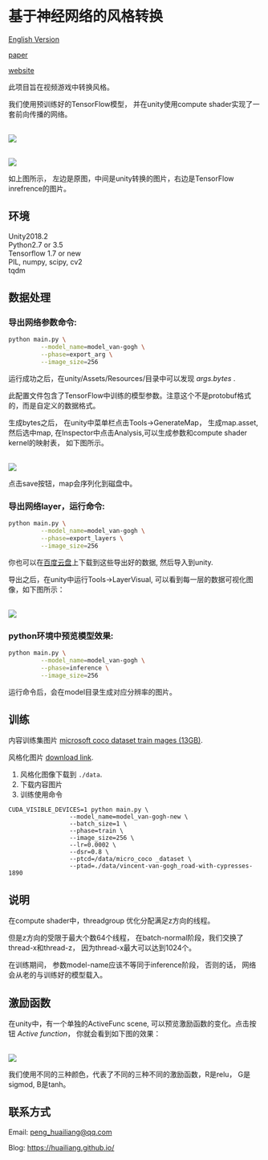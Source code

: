
# 基于神经网络的风格转换

[English Version](./readme.md)

[paper][i1]

[website][i2]

此项目旨在视频游戏中转换风格。

我们使用预训练好的TensorFlow模型， 并在unity使用compute shader实现了一套前向传播的网络。

<br><img src='image/tf1.jpg'> <br>


<br><img src='image/tf2.jpg'> <br>

如上图所示， 左边是原图，中间是unity转换的图片，右边是TensorFlow inrefrence的图片。

## 环境

Unity2018.2 	<br>
Python2.7 or 3.5 <br>
Tensorflow 1.7 or new <br>
PIL, numpy, scipy, cv2 <br>
tqdm

## 数据处理

### 导出网络参数命令:

```sh
python main.py \
         --model_name=model_van-gogh \
         --phase=export_arg \
         --image_size=256
```

运行成功之后，在unity/Assets/Resources/目录中可以发现 *args.bytes* .

此配置文件包含了TensorFlow中训练的模型参数。注意这个不是protobuf格式的，而是自定义的数据格式。

生成bytes之后， 在unity中菜单栏点击Tools->GenerateMap， 生成map.asset, 然后选中map, 在Inspector中点击Analysis,可以生成参数和compute shader kernel的映射表， 如下图所示。


<br><img src='image/model3.jpg'><br>

点击save按钮，map会序列化到磁盘中。


###  导出网络layer，运行命令:

```sh
python main.py \
         --model_name=model_van-gogh \
         --phase=export_layers \
         --image_size=256
```


你也可以在[百度云盘](https://pan.baidu.com/s/13_kSWE-OiqHFDXix9NwL_g)上下载到这些导出好的数据, 然后导入到unity.


导出之后，在unity中运行Tools->LayerVisual, 可以看到每一层的数据可视化图像，如下图所示：

<br><img src='image/model2.jpg'><br>

### python环境中预览模型效果:


```sh
python main.py \
         --model_name=model_van-gogh \
         --phase=inference \
         --image_size=256
```

运行命令后，会在model目录生成对应分辨率的图片。

## 训练

内容训练集图片 [microsoft coco dataset train mages (13GB)](http://mscoco.org).  

风格化图片 [download link](https://hcicloud.iwr.uni-heidelberg.de/index.php/s/NcJj2oLBTYuT1tf).   

1. 风格化图像下载到 `./data`.   
2. 下载内容图片
3. 训练使用命令

```
CUDA_VISIBLE_DEVICES=1 python main.py \
                 --model_name=model_van-gogh-new \
                 --batch_size=1 \
                 --phase=train \
                 --image_size=256 \
                 --lr=0.0002 \
                 --dsr=0.8 \
                 --ptcd=/data/micro_coco _dataset \
                 --ptad=./data/vincent-van-gogh_road-with-cypresses-1890
```

## 说明

在compute shader中，threadgroup 优化分配满足z方向的线程。

但是z方向的受限于最大个数64个线程， 在batch-normal阶段，我们交换了thread-x和thread-z， 因为thread-x最大可以达到1024个。

在训练期间， 参数model-name应该不等同于inference阶段， 否则的话， 网络会从老的与训练好的模型载入。


## 激励函数

在unity中，有一个单独的ActiveFunc scene, 可以预览激励函数的变化。点击按钮 *Active function*， 你就会看到如下图的效果：

<br><img src='image/model1.jpg'><br>

我们使用不同的三种颜色，代表了不同的三种不同的激励函数，R是relu， G是sigmod, B是tanh。


## 联系方式

Email: peng_huailiang@qq.com

Blog:  https://huailiang.github.io/



[i1]: https://github.com/huailiang/nnStyle/blob/master/image/paper.pdf
[i2]: https://huailiang.github.io/blog/2019/nnstyle/